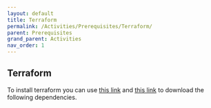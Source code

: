 ```yaml
---
layout: default
title: Terraform
permalink: /Activities/Prerequisites/Terraform/
parent: Prerequisites
grand_parent: Activities
nav_order: 1
---
```


## Terraform
To install terraform you can use [this link](https://github.com/jangel97/terraform-kvm) and 
[this link](https://registry.terraform.io/providers/dmacvicar/libvirt/latest) to download the following dependencies.


